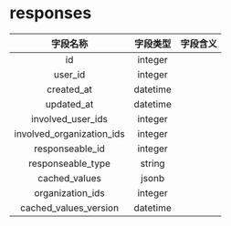 # responses

| 字段名称 | 字段类型 | 字段含义 |
| :-----: | :-----: | :-----: 
| id | integer |  |
| user_id | integer |  |
| created_at | datetime |  |
| updated_at | datetime |  |
| involved_user_ids | integer |  |
| involved_organization_ids | integer |  |
| responseable_id | integer |  |
| responseable_type | string |  |
| cached_values | jsonb |  |
| organization_ids | integer |  |
| cached_values_version | datetime |  |

